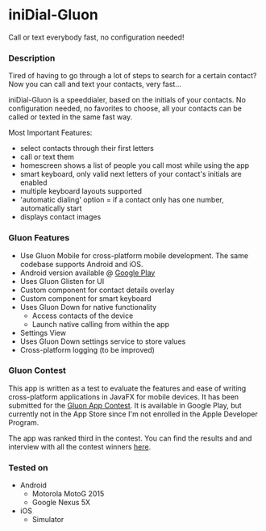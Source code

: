 # iniDial-Gluon #

Call or text everybody fast, no configuration needed!

### Description ###

Tired of having to go through a lot of steps to search for a certain contact? 
Now you can call and text your contacts, very fast...
  
iniDial-Gluon is a speeddialer, based on the initials of your contacts.
No configuration needed, no favorites to choose, all your contacts can be called or texted in the same fast way.
  
Most Important Features:
  
 * select contacts through their first letters
 * call or text them
 * homescreen shows a list of people you call most while using the app
 * smart keyboard, only valid next letters of your contact's initials are enabled
 * multiple keyboard layouts supported
 * 'automatic dialing' option = if a contact only has one number, automatically start 
 * displays contact images


### Gluon Features ###

* Use Gluon Mobile for cross-platform mobile development. The same codebase supports Android and iOS.
* Android version available @ [Google Play](https://play.google.com/store/apps/details?id=be.sentas.inidialgluon)
* Uses Gluon Glisten for UI
* Custom component for contact details overlay
* Custom component for smart keyboard
* Uses Gluon Down for native functionality
    * Access contacts of the device
    * Launch native calling from within the app
* Settings View
* Uses Gluon Down settings service to store values
* Cross-platform logging (to be improved)

### Gluon Contest ###

This app is written as a test to evaluate the features and ease of writing cross-platform applications in JavaFX for mobile devices.
It has been submitted for the [Gluon App Contest](http://gluonhq.com/contests/gluon-app-contest/). It is available in Google Play, but currently not in the App Store since I'm not enrolled in the Apple Developer Program. 

The app was ranked third in the contest. You can find the results and and interview with all the contest winners [here](http://gluonhq.com/interview-gluon-app-contest-winners/).

### Tested on ###

* Android
    * Motorola MotoG 2015
    * Google Nexus 5X
* iOS
    * Simulator
